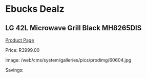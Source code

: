 
# Ebucks Dealz
## LG 42L Microwave Grill Black MH8265DIS
[Product Page](https://www.ebucks.com/web/shop/productSelected.do?prodId=1238007241&catId=704989856)

Price: R3999.00

Image: /web/cms/system/galleries/pics/prodimg/60604.jpg

Savings: 


	